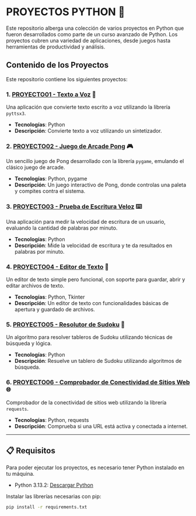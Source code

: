 # PROYECTOS PYTHON 🚀

Este repositorio alberga una colección de varios proyectos en Python que fueron desarrollados como parte de un curso avanzado de Python. Los proyectos cubren una variedad de aplicaciones, desde juegos hasta herramientas de productividad y análisis.

## Contenido de los Proyectos

Este repositorio contiene los siguientes proyectos:

### 1. **[PROYECTO01 - Texto a Voz](https://github.com/AlbertoContento/PROYECTOS-PYTHON/tree/main/PROYECTO01-Texto%20a%20Voz)** 📢

Una aplicación que convierte texto escrito a voz utilizando la librería `pyttsx3`.

- **Tecnologías**: Python
- **Descripción**: Convierte texto a voz utilizando un sintetizador.
  
### 2. **[PROYECTO02 - Juego de Arcade Pong](https://github.com/AlbertoContento/PROYECTOS-PYTHON/tree/main/PROYECTO02-%20Juego%20de%20Arcade%20Pong)** 🎮
Un sencillo juego de Pong desarrollado con la librería `pygame`, emulando el clásico juego de arcade.

- **Tecnologías**: Python, pygame
- **Descripción**: Un juego interactivo de Pong, donde controlas una paleta y compites contra el sistema.

### 3. **[PROYECTO03 - Prueba de Escritura Veloz](https://github.com/AlbertoContento/PROYECTOS-PYTHON/tree/main/PROYECTO03%20-%20Prueba%20de%20Escritura%20Veloz)** ⌨️

Una aplicación para medir la velocidad de escritura de un usuario, evaluando la cantidad de palabras por minuto.

- **Tecnologías**: Python
- **Descripción**: Mide la velocidad de escritura y te da resultados en palabras por minuto.

### 4. **[PROYECTO04 - Editor de Texto](https://github.com/AlbertoContento/PROYECTOS-PYTHON/tree/main/PROYECTO04%20-%20Editor%20de%20Texto)** 📝

Un editor de texto simple pero funcional, con soporte para guardar, abrir y editar archivos de texto.

- **Tecnologías**: Python, Tkinter
- **Descripción**: Un editor de texto con funcionalidades básicas de apertura y guardado de archivos.

### 5. **[PROYECTO05 - Resolutor de Sudoku](https://github.com/AlbertoContento/PROYECTOS-PYTHON/tree/main/PROYECTO05%20-%20Resolutor%20de%20Sudoku)** 🔢

Un algoritmo para resolver tableros de Sudoku utilizando técnicas de búsqueda y lógica.

- **Tecnologías**: Python
- **Descripción**: Resuelve un tablero de Sudoku utilizando algoritmos de búsqueda.

### 6. **[PROYECTO06 - Comprobador de Conectividad de Sitios Web](https://github.com/AlbertoContento/PROYECTOS-PYTHON/tree/main/PROYECTO06%20-%20Comprobador%20de%20Conectividad%20de%20Sitios%20Web)** 🌐

Comprobador de la conectividad de sitios web utilizando la librería `requests`.

- **Tecnologías**: Python, requests
- **Descripción**: Comprueba si una URL está activa y conectada a internet.

---

## 📋 Requisitos

Para poder ejecutar los proyectos, es necesario tener Python instalado en tu máquina.

- Python 3.13.2: [Descargar Python](https://www.python.org/downloads/)
  
Instalar las librerías necesarias con pip:

```bash
pip install -r requirements.txt
